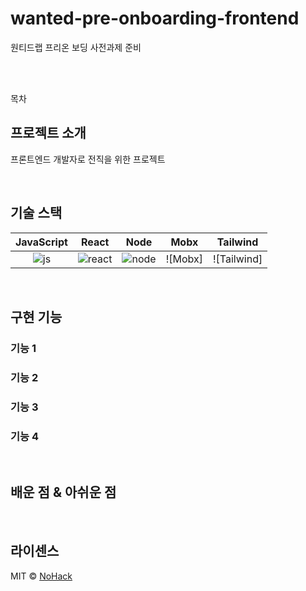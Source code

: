 # wanted-pre-onboarding-frontend
원티드랩 프리온 보딩 사전과제 준비

<p align="center">
  <br>

  <br>
</p>

목차

## 프로젝트 소개

<p align="justify">
프론트엔드 개발자로 전직을 위한 프로젝트
</p>
<br>

## 기술 스택

| JavaScript |   React  |  Node   |  Mobx   | Tailwind |
| :--------: | :------: | :-----: | :-----: |:--------:|
|   ![js]    | ![react] | ![node] | ![Mobx] |![Tailwind]|

<br>

## 구현 기능

### 기능 1

### 기능 2

### 기능 3

### 기능 4

<br>

## 배운 점 & 아쉬운 점

<p align="justify">

</p>

<br>

## 라이센스

MIT &copy; [NoHack](mailto:lbjp114@gmail.com)

<!-- Stack Icon Refernces -->

[js]: /images/stack/javascript.svg
[ts]: /images/stack/typescript.svg
[react]: /images/stack/react.svg
[node]: /images/stack/node.svg

